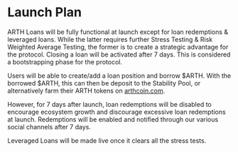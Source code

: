 # Launch Plan

ARTH Loans will be fully functional at launch except for loan redemptions & leveraged loans. While the latter requires further Stress Testing & Risk Weighted Average Testing, the former is to create a strategic advantage for the protocol. Closing a loan will be activated after 7 days. This is considered a bootstrapping phase for the protocol.  

Users will be able to create/add a loan position and borrow $ARTH. With the borrowed $ARTH, this can then be deposit to the Stability Pool, or alternatively farm their ARTH tokens on [arthcoin.com](https://arthcoin.com/).  
  
However, for 7 days after launch, loan redemptions will be disabled to encourage ecosystem growth and discourage excessive loan redemptions at launch. Redemptions will be enabled and notified through our various social channels after 7 days. 

Leveraged Loans will be made live once it clears all the stress tests.

